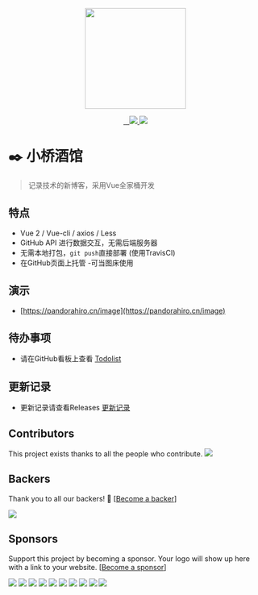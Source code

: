 <p align="center">
  <img src="https://user-images.githubusercontent.com/18715564/41582703-e8f62c6c-73d4-11e8-8354-c7a230311f9a.png" alt="" width=200>
</p>
<p align="center">
  <a href="https://travis-ci.org/LeachZhou/blog">
    <img src="https://travis-ci.org/LeachZhou/blog.svg?branch=master" alt="">
  </a>
  <a href="https://github.com/LeachZhou/blog/releases">
     <img src="https://img.shields.io/github/release/LeachZhou/blog.svg" alt="">
  </a>
  <a href="https://github.com/LeachZhou/blog/blob/master/LICENSE">
     <img src="https://img.shields.io/github/license/LeachZhou/blog.svg" alt="">
  </a>
  <a href="#backers" alt="sponsors on Open Collective">
  		<img src="https://opencollective.com/blog/backers/badge.svg" />
  </a> 
  <a href="#sponsors" alt="Sponsors on Open Collective">
  		<img src="https://opencollective.com/blog/sponsors/badge.svg" />
  </a>
</p>

# :black_nib: 小桥酒馆

> 记录技术的新博客，采用Vue全家桶开发

## 特点
- Vue 2 / Vue-cli / axios / Less
- GitHub API 进行数据交互，无需后端服务器
- 无需本地打包，`git push`直接部署 (使用TravisCI)
- 在GitHub页面上托管
-可当图床使用
## 演示
- [https://pandorahiro.cn/image](https://pandorahiro.cn/image)

## 待办事项
- 请在GitHub看板上查看 [Todolist](https://github.com/1309822767/image/projects/1)

## 更新记录
- 更新记录请查看Releases [更新记录](https://github.com/LeachZhou/blog/releases)

## Contributors

This project exists thanks to all the people who contribute. <img src="https://opencollective.com/blog/contributors.svg?width=890&button=false" />


## Backers

Thank you to all our backers! 🙏 [[Become a backer](https://opencollective.com/blog#backer)]

<a href="https://opencollective.com/blog#backers" target="_blank"><img src="https://opencollective.com/blog/backers.svg?width=890"></a>


## Sponsors

Support this project by becoming a sponsor. Your logo will show up here with a link to your website. [[Become a sponsor](https://opencollective.com/blog#sponsor)]

<a href="https://opencollective.com/blog/sponsor/0/website" target="_blank"><img src="https://opencollective.com/blog/sponsor/0/avatar.svg"></a>
<a href="https://opencollective.com/blog/sponsor/1/website" target="_blank"><img src="https://opencollective.com/blog/sponsor/1/avatar.svg"></a>
<a href="https://opencollective.com/blog/sponsor/2/website" target="_blank"><img src="https://opencollective.com/blog/sponsor/2/avatar.svg"></a>
<a href="https://opencollective.com/blog/sponsor/3/website" target="_blank"><img src="https://opencollective.com/blog/sponsor/3/avatar.svg"></a>
<a href="https://opencollective.com/blog/sponsor/4/website" target="_blank"><img src="https://opencollective.com/blog/sponsor/4/avatar.svg"></a>
<a href="https://opencollective.com/blog/sponsor/5/website" target="_blank"><img src="https://opencollective.com/blog/sponsor/5/avatar.svg"></a>
<a href="https://opencollective.com/blog/sponsor/6/website" target="_blank"><img src="https://opencollective.com/blog/sponsor/6/avatar.svg"></a>
<a href="https://opencollective.com/blog/sponsor/7/website" target="_blank"><img src="https://opencollective.com/blog/sponsor/7/avatar.svg"></a>
<a href="https://opencollective.com/blog/sponsor/8/website" target="_blank"><img src="https://opencollective.com/blog/sponsor/8/avatar.svg"></a>
<a href="https://opencollective.com/blog/sponsor/9/website" target="_blank"><img src="https://opencollective.com/blog/sponsor/9/avatar.svg"></a>


